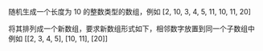 随机生成一个长度为 10 的整数类型的数组，例如 [2, 10, 3, 4, 5, 11, 10, 11, 20]

将其排列成一个新数组，要求新数组形式如下，相邻数字放置到同一个子数组中
例如 [[2, 3, 4, 5], [10, 11], [20]]